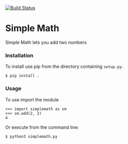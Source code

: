 [![Build Status](https://travis-ci.org/martinberoiz/simplemath.svg?branch=master)](https://travis-ci.org/martinberoiz/simplemath)

# Simple Math

Simple Math lets you add two numbers

### Installation

To install use pip from the directory containing `setup.py`.

    $ pip install .

### Usage

To use import the module

    >>> import simplemath as sm
    >>> sm.add(2, 2)
    4

Or execute from the command line:

    $ python3 simplemath.py

